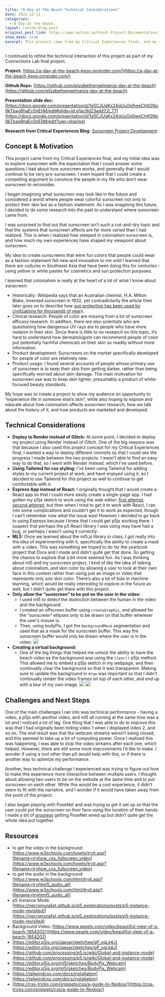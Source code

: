 ```yaml
---
title: "A Day at the Beach Technical Considerations"
date: 2022-12-11
categories:
  - A Day at the Beach
layout: custom-blog-post
original_post_link: https://www.notion.so/Final-Project-Documentation-186196c7f88844478a76945275784f92
show_date: true
excerpt: This project came from my Critical Experiences final, and my initial idea was to explore sunscreen with the expectation that I could answer some questions I had about how sunscreen works, and generally that I would continue to be very pro-sunscreen. I even hoped that I could create a compelling argument to convince the people in my life who don’t wear sunscreen to reconsider.
---
```


I continued to refine the technical interaction of this project as part of my Connections Lab final project.

**Project:** [https://a-day-at-the-beach-kpqv.onrender.com/](https://a-day-at-the-beach-kpqv.onrender.com/)

**Github Repo:** [https://github.com/elizabethengelman/a-day-at-the-beach](https://github.com/elizabethengelman/a-day-at-the-beach)

**Presentation slide dec:** [https://docs.google.com/presentation/d/1g5CJUgKx24gUuOplheeChtIGNo9kTbag8haEc0nEIiM/edit#slide=id.g1ac9d23add7_0_77](https://docs.google.com/presentation/d/1g5CJUgKx24gUuOplheeChtIGNo9kTbag8haEc0nEIiM/edit?usp=sharing)

**Research from Critical Experiences Blog:** [Sunscreen Project Development](https://www.notion.so/Sunscreen-Project-Development-76a128eb2c8b451190593ba8a55a5cec?pvs=21)

## Concept & Motivation

This project came from my Critical Experiences final, and my initial idea was to explore sunscreen with the expectation that I could answer some questions I had about how sunscreen works, and generally that I would continue to be very pro-sunscreen. I even hoped that I could create a compelling argument to convince the people in my life who don’t wear sunscreen to reconsider.

I began imagining what sunscreen may look like in the future and considered a world where people wear colorful sunscreen not only to protect their skin but as a fashion statement. As I was imagining this future, I decided to do some research into the past to understand where sunscreen came from.

I was surprised to find out that sunscreen isn’t such a cut-and-dry topic and that the systems that sunscreen affects are far more varied than I had realized. This is when I realized how steeped in colonialism sunscreen is, and how much my own experiences have shaped my viewpoint about sunscreen.

My idea to create sunscreens that were fun colors that people could wear as a fashion statement felt new and innovative to me until I learned that there are cultures in Southeast Asia that have been doing this for centuries - using yellow or white pastes for cosmetics and sun protection purposes.

I learned that colonialism is really at the heart of a lot of what I know about sunscreen:

- Historically: Wikipedia says that an Australian chemist, H.A. Milton Blake, invented sunscreen in 1932, yet contradictorily the article then later goes on to describe how [sun protection has been used by civilizations for thousands of year](https://en.wikipedia.org/wiki/Sunscreen#History)s.
- Clinical research: People of color are missing from a lot of sunscreen efficacy research. In addition, there are also scientists who are questioning how dangerous UV rays are to people who have more melanin in their skin. Since there is little to no research on this topic, it’s hard to understand how dermatologists can recommend people of color put potentially harmful chemicals on their skin so readily without more information.
- Product development: Sunscreens on the market specifically developed for people of color are relatively new.
- Product usage: I found several accounts of people whose primary use of sunscreen is to keep their skin from getting darker, rather than being specifically worried about skin damage. The main motivation for sunscreen use was to keep skin lighter, presumably a product of white-focused beauty standards.

My hope was to create a project to allow my audience an opportunity to “experience life in someone else’s skin”, while also hoping to expose and educate about how colonialism affects sunscreen research, how we talk about the history of it, and how products are marketed and developed.

## Technical Considerations

- **Deploy to Render instead of Glitch:** At some point, I decided to deploy my project using Render instead of Glitch. One of the big reasons was that because I also used this project concept for my Critical Experiences final, I wanted a way to deploy different commits so that I could see the progress I made between the two projects. I wasn’t able to find an easy way to do that, so I went with Render instead, which I’ve used before.
- **Using Tailwind for css styling:** I’ve been using Tailwind for adding styles to my current project at work, and have enjoyed using it, so I decided to use Tailwind for this project as well to continue to get comfortable with it.
- **Express App instead of React:** I originally thought that I would create a React app so that I could more easily create a single-page app. I had gotten my p5js sketch to work using the web editor: [first attempt](https://editor.p5js.org/elizabethengelman/sketches/hs3OqxO5W), [second attempt](https://editor.p5js.org/elizabethengelman/sketches/J_eOS9voi), but then when I tried to get it to work with React, I ran into some complications and couldn’t get it to work as expected, though I can’t remember now what the issue was! However I decided to go back to using Express because I knew that I could get p5js working there. I suspect that perhaps the p5 React library I was using may have had a bug, or perhaps I wasn’t using it correctly.
- **ML5:** Once we learned about the ml5.js library in class, I got really into the idea of experimenting with it, specifically the ability to create a mask with a video. This was something we hoped to do for the yearbook project that Dora and I made and didn’t quite get that done. So getting the chance to explore that a bit more seemed fun. As I was thinking about ml5 and my sunscreen project, I kind of like the idea of talking about colonialism, and skin color by allowing a user to look at their own face in this context rather than using just an image or video that represents only one skin color. There’s also a lot of bias in machine learning, which would be really interesting to explore in the future as well, but I didn’t quite get there with this project.
- **Only allow the “sunscreen” to be put on the user in the video:**
  - I used ml5 to detect the distinction between the human in the video and the background.
  - I created an offscreen buffer using `createGraphic`, and allowed for the “sunscreen” ellipses only to be drawn on that buffer wherever the user’s mouse is.
  - Then, using bodyPix, I got the `backgroundMask` segmentation and used that as a mask for the sunscreen buffer. This way the sunscreen buffer would only be drawn where the user is in the video.
    ![](/assets/blog-post-assets/day-at-the-beach-tech-1.png)
- **Creating a virtual background:**
  - One of the big things that helped me unlock the ability to have the beach video as the background was using the `clear()` p5js method. This allowed me to embed a p5js sketch in my webpage, and then continually clear the background so that it was transparent. Making sure to update the background in `draw` was important so that I didn’t continually render the video frames on top of each other, and end up with a blur of my own image.
    ![](/assets/blog-post-assets/day-at-the-beach-tech-2.png)
    ![](/assets/blog-post-assets/day-at-the-beach-tech-3.png)

## Challenges and Next Steps

One of the main challenges I ran into was technical performance - having a video, a p5js with another video, and ml5 all running at the same time was a lot and I noticed a lot of lag. One thing that I was able to do to improve this was that I had originally been hiding video 1 when I displayed video 2, and so on. The end result was that the webcam streams weren’t being closed, and this seemed to take up a lot of computing power. Once I realized this was happening, I was able to stop the video streams after each one, which helped. However, there are still some more improvements I’d like to make. I wonder if using a tool other than p5 would help with this, or if there is another way to optimize my performance.

Another, less technical challenge I experienced was trying to figure out how to make this experience more interactive between multiple users. I thought about allowing two users to be on the website at the same time and to put sunscreen on each other. While this would be a cool experience, it didn’t seem to fit with the narrative, and I wonder if it would have taken away from the point of the project.

I also began playing with PoseNet and was trying to get it set up so that the user could put the sunscreen on their face using the location of their hands. I made a bit of [progress](https://github.com/elizabethengelman/a-day-at-the-beach/tree/posenet) getting PoseNet wired up but didn’t quite get the whole idea put together.

## Resources

- to get the video in the background: [https://www.w3schools.com/howto/tryit.asp?filename=tryhow_css_fullscreen_video](https://www.w3schools.com/howto/tryit.asp?filename=tryhow_css_fullscreen_video)
- to get the audio in the background: [https://www.w3schools.com/html/tryit.asp?filename=tryhtml5_audio_all](https://www.w3schools.com/html/tryit.asp?filename=tryhtml5_audio_all)
- p5 Instance Mode: [https://necromuralist.github.io/p5_explorations/posts/p5-instance-mode-revisited/](https://necromuralist.github.io/p5_explorations/posts/p5-instance-mode-revisited)
- Background Video: [https://www.pexels.com/video/beautiful-view-of-a-beach-1854202/](https://www.pexels.com/video/beautiful-view-of-a-beach-1854202)
- [https://editor.p5js.org/Jaesar/sketches/gP_yqLk4J](https://editor.p5js.org/Jaesar/sketches/gP_yqLk4J)
- [https://github.com/processing/p5.js/wiki/Global-and-instance-mode](https://github.com/processing/p5.js/wiki/Global-and-instance-mode)
- [https://editor.p5js.org/ml5/sketches/BodyPix_Webcam](https://editor.p5js.org/ml5/sketches/BodyPix_Webcam)
- [https://tailwindcss.com/docs/installation](https://tailwindcss.com/docs/installation)
- [https://css-tricks.com/snippets/css/a-guide-to-flexbox/](https://css-tricks.com/snippets/css/a-guide-to-flexbox/)
